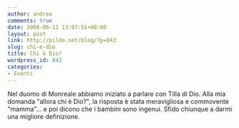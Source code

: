 ```yaml
---
author: andrea
comments: true
date: 2008-06-11 13:07:51+00:00
layout: post
link: http://pilde.net/blog/?p=843
slug: chi-e-dio
title: Chi è Dio?
wordpress_id: 843
categories:
- Eventi
---
```


Nel duomo di Monreale abbiamo iniziato a parlare con Tilla di Dio. Alla mia domanda "allora chi è Dio?", la risposta  è stata meravigliosa e commovente "mamma"... e poi dicono che i bambini sono ingenui. Sfido chiunque a darmi una migliore definizione.
